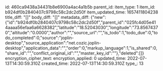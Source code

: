 id: 460ca9438a34431b8e6900a4ac4a1b5b
parent_id: 
item_type: 1
item_id: b924df0b2840407c9798c58c2dc2d50f
item_updated_time: 1657411804238
title_diff: "[]"
body_diff: "[]"
metadata_diff: {"new":{"id":"b924df0b2840407c9798c58c2dc2d50f","parent_id":"025fc4d05e414aaaa56efaa6a6628382","latitude":"18.52043030","longitude":"73.85674370","altitude":"0.0000","author":"","source_url":"","is_todo":1,"todo_due":0,"todo_completed":0,"source":"joplin-desktop","source_application":"net.cozic.joplin-desktop","application_data":"","order":0,"markup_language":1,"is_shared":0,"share_id":"","conflict_original_id":"","master_key_id":""},"deleted":[]}
encryption_cipher_text: 
encryption_applied: 0
updated_time: 2022-07-13T14:30:59.310Z
created_time: 2022-07-13T14:30:59.310Z
type_: 13